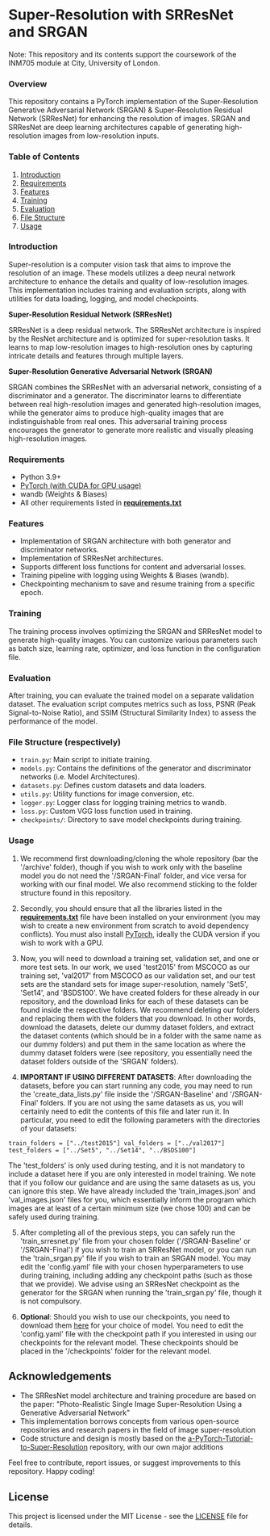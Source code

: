 # Super-Resolution with SRResNet and SRGAN

Note: This repository and its contents support the coursework of the INM705 module at City, University of London.

### Overview

This repository contains a PyTorch implementation of the Super-Resolution Generative Adversarial Network (SRGAN) & Super-Resolution Residual Network (SRResNet) for enhancing the resolution of images. SRGAN and SRResNet are deep learning architectures capable of generating high-resolution images from low-resolution inputs.

### Table of Contents
1. [Introduction](#introduction)
2. [Requirements](#requirements)
3. [Features](#features)
4. [Training](#training)
5. [Evaluation](#evaluation)
6. [File Structure](#FileStructure)
7. [Usage](#usage)

### Introduction
Super-resolution is a computer vision task that aims to improve the resolution of an image. These models utilizes a deep neural network architecture to enhance the details and quality of low-resolution images. This implementation includes training and evaluation scripts, along with utilities for data loading, logging, and model checkpoints.

**Super-Resolution Residual Network (SRResNet)**

SRResNet is a deep residual network. The SRResNet architecture is inspired by the ResNet architecture and is optimized for super-resolution tasks. It learns to map low-resolution images to high-resolution ones by capturing intricate details and features through multiple layers.

**Super-Resolution Generative Adversarial Network (SRGAN)**

SRGAN combines the SRResNet with an adversarial network, consisting of a discriminator and a generator. The discriminator learns to differentiate between real high-resolution images and generated high-resolution images, while the generator aims to produce high-quality images that are indistinguishable from real ones. This adversarial training process encourages the generator to generate more realistic and visually pleasing high-resolution images.

### Requirements
- Python 3.9+
- [PyTorch (with CUDA for GPU usage)](https://pytorch.org/get-started/locally/)
- wandb (Weights & Biases)
- All other requirements listed in [**requirements.txt**](https://github.com/rafipatel/Image-Super-Resolution-using-GANs/blob/main/requirements.txt)

### Features
- Implementation of SRGAN architecture with both generator and discriminator networks.
- Implementation of SRResNet architectures.
- Supports different loss functions for content and adversarial losses.
- Training pipeline with logging using Weights & Biases (wandb).
- Checkpointing mechanism to save and resume training from a specific epoch.

### Training
The training process involves optimizing the SRGAN and SRResNet model to generate high-quality images. You can customize various parameters such as batch size, learning rate, optimizer, and loss function in the configuration file.

### Evaluation
After training, you can evaluate the trained model on a separate validation dataset. The evaluation script computes metrics such as loss, PSNR (Peak Signal-to-Noise Ratio), and SSIM (Structural Similarity Index) to assess the performance of the model.

### File Structure (respectively)
- `train.py`: Main script to initiate training.
- `models.py`: Contains the definitions of the generator and discriminator networks (i.e. Model Architectures).
- `datasets.py`: Defines custom datasets and data loaders.
- `utils.py`: Utility functions for image conversion, etc.
- `logger.py`: Logger class for logging training metrics to wandb.
- `loss.py`: Custom VGG loss function used in training.
- `checkpoints/`: Directory to save model checkpoints during training.

### Usage
1. We recommend first downloading/cloning the whole repository (bar the '/archive' folder), though if you wish to work only with the baseline model you do not need the '/SRGAN-Final' folder, and vice versa for working with our final model. We also recommend sticking to the folder structure found in this repository.

2. Secondly, you should ensure that all the libraries listed in the [**requirements.txt**](https://github.com/rafipatel/Image-Super-Resolution-using-GANs/blob/main/requirements.txt) file have been installed on your environment (you may wish to create a new environment from scratch to avoid dependency conflicts). You must also install [PyTorch](https://pytorch.org/get-started/locally/), ideally the CUDA version if you wish to work with a GPU. 

3. Now, you will need to download a training set, validation set, and one or more test sets. In our work, we used 'test2015' from MSCOCO as our training set, 'val2017' from MSCOCO as our validation set, and our test sets are the standard sets for image super-resolution, namely 'Set5', 'Set14', and 'BSDS100'. We have created folders for these already in our repository, and the download links for each of these datasets can be found inside the respective folders. We recommend deleting our folders and replacing them with the folders that you download. In other words, download the datasets, delete our dummy dataset folders, and extract the dataset contents (which should be in a folder with the same name as our dummy folders) and put them in the same location as where the dummy dataset folders were (see repository, you essentially need the dataset folders outside of the 'SRGAN' folders).

4. **IMPORTANT IF USING DIFFERENT DATASETS**: After downloading the datasets, before you can start running any code, you may need to run the 'create_data_lists.py' file inside the '/SRGAN-Baseline' and '/SRGAN-Final' folders. If you are not using the same datasets as us, you will certainly need to edit the contents of this file and later run it. In particular, you need to edit the following parameters with the directories of your datasets:

``train_folders = ["../test2015"]
val_folders = ["../val2017"]
test_folders = ["../Set5", "../Set14", "../BSDS100"]``

The 'test_folders' is only used during testing, and it is not mandatory to include a dataset here if you are only interested in model training. We note that if you follow our guidance and are using the same     datasets as us, you can ignore this step. We have already included the 'train_images.json' and 'val_images.json' files for you, which essentially inform the program which images are at least of a certain        minimum size (we chose 100) and can be safely used during training.

5. After completing all of the previous steps, you can safely run the 'train_srresnet.py' file from your chosen folder ('/SRGAN-Baseline' or '/SRGAN-Final') if you wish to train an SRResNet model, or you can run the 'train_srgan.py' file if you wish to train an SRGAN model. You may edit the 'config.yaml' file with your chosen hyperparameters to use during training, including adding any checkpoint paths (such as those that we provide). We advise using an SRResNet checkpoint as the generator for the SRGAN when running the 'train_srgan.py' file, though it is not compulsory.

6. **Optional**: Should you wish to use our checkpoints, you need to download them [here]() for your choice of model. You need to edit the 'config.yaml' file with the checkpoint path if you interested in using our checkpoints for the relevant model. These checkpoints should be placed in the '/checkpoints' folder for the relevant model.

## Acknowledgements
- The SRResNet model architecture and training procedure are based on the paper: "Photo-Realistic Single Image Super-Resolution Using a Generative Adversarial Network"
- This implementation borrows concepts from various open-source repositories and research papers in the field of image super-resolution
- Code structure and design is mostly based on the [a-PyTorch-Tutorial-to-Super-Resolution](https://github.com/sgrvinod/a-PyTorch-Tutorial-to-Super-Resolution/) repository, with our own major additions

Feel free to contribute, report issues, or suggest improvements to this repository. Happy coding!

## License
This project is licensed under the MIT License - see the [LICENSE](LICENSE) file for details.
